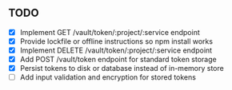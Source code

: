 ## TODO
- [x] Implement GET /vault/token/:project/:service endpoint
- [x] Provide lockfile or offline instructions so npm install works
- [x] Implement DELETE /vault/token/:project/:service endpoint
- [x] Add POST /vault/token endpoint for standard token storage
- [x] Persist tokens to disk or database instead of in-memory store
- [ ] Add input validation and encryption for stored tokens
